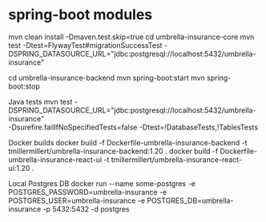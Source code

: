 # spring-boot modules
mvn clean install -Dmaven.test.skip=true 
cd umbrella-insurance-core
mvn test -Dtest=FlywayTest#migrationSuccessTest -DSPRING_DATASOURCE_URL="jdbc:postgresql://localhost:5432/umbrella-insurance"

cd umbrella-insurance-backend
mvn spring-boot:start
mvn spring-boot:stop

Java tests
mvn test -DSPRING_DATASOURCE_URL="jdbc:postgresql://localhost:5432/umbrella-insurance" \
-Dsurefire.failIfNoSpecifiedTests=false -Dtest=\!DatabaseTests,\!TablesTests


Docker builds
docker build -f Dockerfile-umbrella-insurance-backend -t tmillermillert/umbrella-insurance-backend:1.20 .
docker build -f Dockerfile-umbrella-insurance-react-ui -t tmillermillert/umbrella-insurance-react-ui:1.20 .

Local Postgres DB 
docker run --name some-postgres -e POSTGRES_PASSWORD=umbrella-insurance -e POSTGRES_USER=umbrella-insurance -e POSTGRES_DB=umbrella-insurance -p 5432:5432 -d postgres
